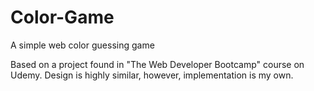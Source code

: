 # Color-Game
A simple web color guessing game

Based on a project found in "The Web Developer Bootcamp" course on Udemy.
Design is highly similar, however, implementation is my own.
